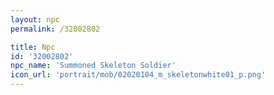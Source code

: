 ```yaml
---
layout: npc
permalink: /32002802

title: Npc
id: '32002802'
npc_name: 'Summoned Skeleton Soldier'
icon_url: 'portrait/mob/02020104_m_skeletonwhite01_p.png'
---
```

